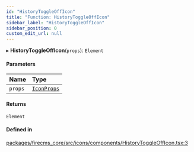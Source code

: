 ```yaml
---
id: "HistoryToggleOffIcon"
title: "Function: HistoryToggleOffIcon"
sidebar_label: "HistoryToggleOffIcon"
sidebar_position: 0
custom_edit_url: null
---
```


▸ **HistoryToggleOffIcon**(`props`): `Element`

#### Parameters

| Name | Type |
| :------ | :------ |
| `props` | [`IconProps`](../types/IconProps.md) |

#### Returns

`Element`

#### Defined in

[packages/firecms_core/src/icons/components/HistoryToggleOffIcon.tsx:3](https://github.com/FireCMSco/firecms/blob/d45f3739/packages/firecms_core/src/icons/components/HistoryToggleOffIcon.tsx#L3)

